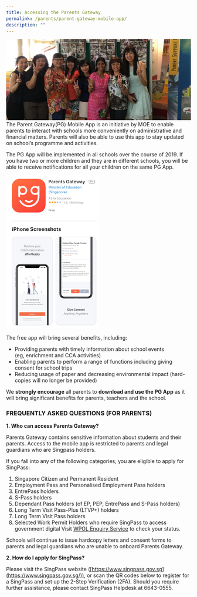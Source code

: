 ```yaml
---
title: Accessing the Parents Gateway
permalink: /parents/parent-gateway-mobile-app/
description: ""
---
```

![](/images/Parent-Gateway-App-Banner-2-1024x449.jpg)
The Parent Gateway(PG) Mobile App is an initiative by MOE to enable parents to interact with schools more conveniently on administrative and financial matters. Parents will also be able to use this app to stay updated on school’s programme and activities. 

The PG App will be implemented in all schools over the course of 2019. If you have two or more children and they are in different schools, you will be able to receive notifications for all your children on the same PG App.


<img src="/images/parents-gateway-app-1.jpg" 
     style="width:50%">
		 
The free app will bring several benefits, including: 

*   Providing parents with timely information about school events  
    (eg, enrichment and CCA activities) 
*   Enabling parents to perform a range of functions including giving consent for school trips 
*   Reducing usage of paper and decreasing environmental impact (hard-copies will no longer be provided) 

We **strongly encourage** all parents to **download and use the PG App** as it will bring significant benefits for parents, teachers and the school.

### FREQUENTLY ASKED QUESTIONS (FOR PARENTS)

**1. Who can access Parents Gateway?**

Parents Gateway contains sensitive information about students and their parents. Access to the mobile app is restricted to parents and legal guardians who are Singpass holders.

If you fall into any of the following categories, you are eligible to apply for SingPass:

1.  Singapore Citizen and Permanent Resident
2.  Employment Pass and Personalised Employment Pass holders
3.  EntrePass holders
4.  S-Pass holders
5.  Dependant Pass holders (of EP, PEP, EntrePass and S-Pass holders)
6.  Long Term Visit Pass-Plus (LTVP+) holders
7.  Long Term Visit Pass holders
8.  Selected Work Permit Holders who require SingPass to access government digital Visit [WPOL Enquiry Service](http://www.ifaq.gov.sg/SINGPASS/apps/fcd_faqmain.aspx#FAQ_2101385) to check your status.

Schools will continue to issue hardcopy letters and consent forms to parents and legal guardians who are unable to onboard Parents Gateway.

**2. How do I apply for SingPass?**

Please visit the SingPass website ([https://www.singpass.gov.sg](https://www.singpass.gov.sg/)), or scan the QR codes below to register for a SingPass and set up the 2-Step Verification (2FA). Should you require further assistance, please contact SingPass Helpdesk at 6643-0555.